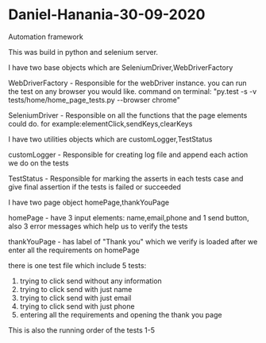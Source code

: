 # Daniel-Hanania-30-09-2020
Automation framework

This was build in python and selenium server.


I have two base objects which are SeleniumDriver,WebDriverFactory

WebDriverFactory - Responsible for the webDriver instance. you can run the test 
on any browser you would like.
command on terminal:
"py.test -s -v tests/home/home_page_tests.py --browser chrome"

SeleniumDriver - Responsible on all the functions that the page elements could do.
for example:elementClick,sendKeys,clearKeys

I have two utilities objects which are customLogger,TestStatus

customLogger - Responsible for creating log file and append each action
we do on the tests

TestStatus - Responsible for marking the asserts in each tests case and give final assertion if the tests is failed or succeeded


I have two page object homePage,thankYouPage

homePage - have 3 input elements: name,email,phone and 1 send button,
also 3 error messages which help us to verify the tests

thankYouPage - has label of "Thank you" which we verify is loaded after we enter all the requirements on homePage


there is one test file which include 5 tests:

1. trying to click send without any information
2. trying to click send with just name
3. trying to click send with just email
4. trying to click send with just phone
5. entering all the requirements and opening the thank you page

This is also the running order of the tests 1-5
